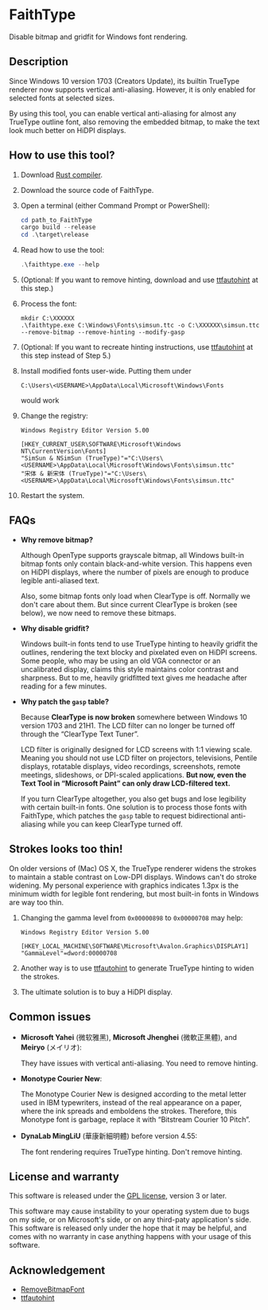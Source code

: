 # FaithType

Disable bitmap and gridfit for Windows font rendering.

## Description

Since Windows 10 version 1703 (Creators Update), its builtin TrueType renderer
now supports vertical anti-aliasing. However, it is only enabled for selected
fonts at selected sizes.

By using this tool, you can enable vertical anti-aliasing for almost any
TrueType outline font, also removing the embedded bitmap, to make the text
look much better on HiDPI displays.

## How to use this tool?

1. Download [Rust compiler](https://www.rust-lang.org/tools/install).

2. Download the source code of FaithType.

3. Open a terminal (either Command Prompt or PowerShell):
   ```ps1
   cd path_to_FaithType
   cargo build --release
   cd .\target\release
   ```

4. Read how to use the tool:
   ```ps1
   .\faithtype.exe --help
   ```

5. (Optional: If you want to remove hinting, download and use
   [ttfautohint](https://www.freetype.org/ttfautohint/#download) at this step.)

6. Process the font:
   ```reg
   mkdir C:\XXXXXX
   .\faithtype.exe C:\Windows\Fonts\simsun.ttc -o C:\XXXXXX\simsun.ttc --remove-bitmap --remove-hinting --modify-gasp
   ```

7. (Optional: If you want to recreate hinting instructions, use
   [ttfautohint](https://www.freetype.org/ttfautohint/#download) at this step
   instead of Step 5.)

8. Install modified fonts user-wide. Putting them under
   ```
   C:\Users\<USERNAME>\AppData\Local\Microsoft\Windows\Fonts
   ```
   would work

9. Change the registry:
   ```reg
   Windows Registry Editor Version 5.00

   [HKEY_CURRENT_USER\SOFTWARE\Microsoft\Windows NT\CurrentVersion\Fonts]
   "SimSun & NSimSun (TrueType)"="C:\Users\<USERNAME>\AppData\Local\Microsoft\Windows\Fonts\simsun.ttc"
   "宋体 & 新宋体 (TrueType)"="C:\Users\<USERNAME>\AppData\Local\Microsoft\Windows\Fonts\simsun.ttc"
   ```

10. Restart the system.

## FAQs

- **Why remove bitmap?**

  Although OpenType supports grayscale bitmap, all Windows built-in bitmap
  fonts only contain black-and-white version. This happens even on HiDPI
  displays, where the number of pixels are enough to produce legible
  anti-aliased text.

  Also, some bitmap fonts only load when ClearType is off. Normally we don't
  care about them. But since current ClearType is broken (see below), we now
  need to remove these bitmaps.

- **Why disable gridfit?**

  Windows built-in fonts tend to use TrueType hinting to heavily gridfit the
  outlines, rendering the text blocky and pixelated even on HiDPI screens. Some
  people, who may be using an old VGA connector or an uncalibrated display,
  claims this style maintains color contrast and sharpness. But to me, heavily
  gridfitted text gives me headache after reading for a few minutes.

- **Why patch the `gasp` table?**

  Because **ClearType is now broken** somewhere between Windows 10 version 1703
  and 21H1. The LCD filter can no longer be turned off through the “ClearType
  Text Tuner”.

  LCD filter is originally designed for LCD screens with 1:1 viewing scale.
  Meaning you should not use LCD filter on projectors, televisions, Pentile
  displays, rotatable displays, video recordings, screenshots, remote meetings,
  slideshows, or DPI-scaled applications. **But now, even the Text Tool in
  “Microsoft Paint” can only draw LCD-filtered text.**

  If you turn ClearType altogether, you also get bugs and lose legibility with
  certain built-in fonts. One solution is to process those fonts with
  FaithType, which patches the `gasp` table to request bidirectional
  anti-aliasing while you can keep ClearType turned off.

## Strokes looks too thin!

On older versions of (Mac) OS X, the TrueType renderer widens the strokes to
maintain a stable contrast on Low-DPI displays. Windows can't do stroke
widening. My personal experience with graphics indicates 1.3px is the minimum
width for legible font rendering, but most built-in fonts in Windows are way
too thin.

1. Changing the gamma level from `0x00000898` to `0x00000708` may help:
   ```reg
   Windows Registry Editor Version 5.00

   [HKEY_LOCAL_MACHINE\SOFTWARE\Microsoft\Avalon.Graphics\DISPLAY1]
   "GammaLevel"=dword:00000708
   ```

2. Another way is to use [ttfautohint](https://www.freetype.org/ttfautohint/)
   to generate TrueType hinting to widen the strokes.

3. The ultimate solution is to buy a HiDPI display.

## Common issues

- **Microsoft Yahei** (微软雅黑), **Microsoft Jhenghei** (微軟正黑體),
  and **Meiryo** (メイリオ):

  They have issues with vertical anti-aliasing. You need to remove hinting.

- **Monotype Courier New**:

  The Monotype Courier New is designed according to the metal letter used in
  IBM typewriters, instead of the real appearance on a paper, where the ink
  spreads and emboldens the strokes.
  Therefore, this Monotype font is garbage, replace it with “Bitstream Courier
  10 Pitch”.

- **DynaLab MingLiU** (華康新細明體) before version 4.55:

  The font rendering requires TrueType hinting. Don't remove hinting.

## License and warranty

This software is released under the [GPL license](LICENSE), version 3 or
later.

This software may cause instability to your operating system due to bugs on my
side, or on Microsoft's side, or on any third-paty application's side. This
software is released only under the hope that it may be helpful, and comes
with no warranty in case anything happens with your usage of this software.

## Acknowledgement

- [RemoveBitmapFont](https://github.com/tkumata/RemoveBitmapFont)
- [ttfautohint](https://www.freetype.org/ttfautohint/)
